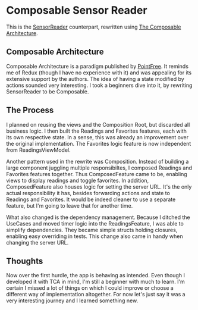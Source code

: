 # Composable Sensor Reader

This is the [SensorReader](https://www.github.com/tadelv/SensorReader) counterpart, rewritten using [The Composable Architecture](https://github.com/pointfreeco/swift-composable-architecture).

## Composable Architecture
Composable Architecture is a paradigm published by [PointFree](https://www.pointfree.co). It reminds me of Redux (though I have no experience with it) and was appealing for its extensive support by the authors. The idea of having a state modified by actions sounded very interesting. I took a beginners dive into it, by rewriting SensorReader to be Composable.

## The Process
I planned on reusing the views and the Composition Root, but discarded all business logic. I then built the Readings and Favorites features, each with its own respective state. In a sense, this was already an improvement over the original implementation. The Favorites logic feature is now independent from ReadingsViewModel. 

Another pattern used in the rewrite was Composition. Instead of building a large component juggling multiple responsibiltes, I composed Readings and Favorites features together. Thus ComposedFeature came to be, enabling views to display readings and toggle favorites. In addition,  ComposedFeature also houses logic for setting the server URL. It's the only actual responsibility it has, besides forwarding actions and state to Readings and Favorites. It would be indeed cleaner to use a separate feature, but I'm going to leave that for another time. 

What also changed is the dependency management. Because I ditched the UseCases and moved timer logic into the ReadingsFeature, I was able to simplify dependencies. They became simple structs holding closures, enabling easy overriding in tests. This change also came in handy when changing the server URL.

## Thoughts
Now over the first hurdle, the app is behaving as intended. Even though I developed it with TCA in mind, I'm still a beginner with much to learn. I'm certain I missed a lot of things on which I could improve or choose a different way of implementation altogether.
For now let's just say it was a very interesting journey and I learned something new.